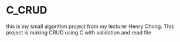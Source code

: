 # C_CRUD
this is my small algorithm project from my lecturer Henry Chong. This project is making CRUD using C with validation and read file

